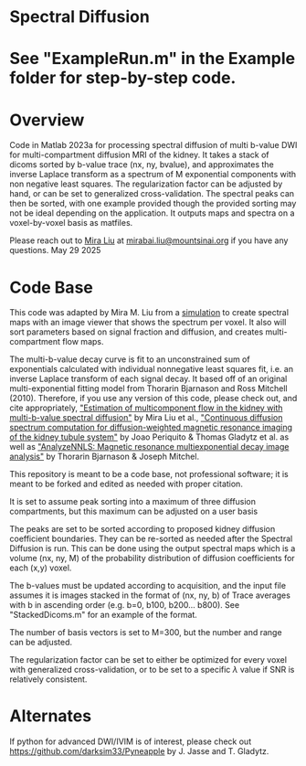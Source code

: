 # Spectral Diffusion

# See "ExampleRun.m" in the Example folder for step-by-step code.

# Overview
Code in Matlab 2023a for processing spectral diffusion of multi b-value DWI for multi-compartment diffusion MRI of the kidney. 
It takes a stack of dicoms sorted by b-value trace (nx, ny, bvalue), and approximates the inverse Laplace transform as a spectrum of M exponential components with non negative least squares. 
The regularization factor can be adjusted by hand, or can be set to generalized cross-validation.
The spectral peaks can then be sorted, with one example provided though the provided sorting may not be ideal depending on the application. 
It outputs maps and spectra on a voxel-by-voxel basis as matfiles.

Please reach out to [Mira Liu](https://miramliu.com/) at mirabai.liu@mountsinai.org if you have any questions. 
May 29 2025

# Code Base
This code was adapted by Mira M. Liu from a [simulation](https://github.com/JoaoPeriquito/NNLS_computation_of_renal_DWI) to create spectral maps with an image viewer that shows the spectrum per voxel. It also will sort parameters based on signal fraction and diffusion, and creates multi-compartment flow maps.

The multi-b-value decay curve is fit to an unconstrained sum of exponentials calculated with individual nonnegative least squares fit, i.e. an inverse Laplace transform of each signal decay. It based off of an original multi-exponential fitting model from Thorarin Bjarnason and Ross Mitchell (2010). 
Therefore, if you use any version of this code, please check out, and cite appropriately, ["Estimation of multicomponent flow in the kidney with multi-b-value spectral diffusion"](https://onlinelibrary.wiley.com/doi/10.1002/mrm.30644) by Mira Liu et al., ["Continuous diffusion spectrum computation for diffusion-weighted magnetic resonance imaging of the kidney tubule system"](https://doi.org/10.21037/qims-20-1360) by Joao Periquito & Thomas Gladytz et al. as well as ["AnalyzeNNLS: Magnetic resonance multiexponential decay image analysis"](https://doi.org/10.1016/j.jmr.2010.07.008) by Thorarin Bjarnason & Joseph Mitchel.

This repository is meant to be a code base, not professional software; it is meant to be forked and edited as needed with proper citation.

It is set to assume peak sorting into a maximum of three diffusion compartments, but this maximum can be adjusted on a user basis

The peaks are set to be sorted according to proposed kidney diffusion coefficient boundaries. They can be re-sorted as needed after the Spectral Diffusion is run. This can be done using the output spectral maps which is a volume  (nx, ny, M) of the probability distribution of diffusion coefficients for each (x,y) voxel.

The b-values must be updated according to acquisition, and the input file assumes it is images stacked in the format of (nx, ny, b) of Trace averages with b in ascending order (e.g. b=0, b100, b200... b800). See "StackedDicoms.m" for an example of the format.

The number of basis vectors is set to M=300, but the number and range can be adjusted. 

The regularization factor can be set to either be optimized for every voxel with generalized cross-validation, or to be set to a specific $\lambda$ value if SNR is relatively consistent.

# Alternates
If python for advanced DWI/IVIM is of interest, please check out https://github.com/darksim33/Pyneapple by J. Jasse and T. Gladytz.
